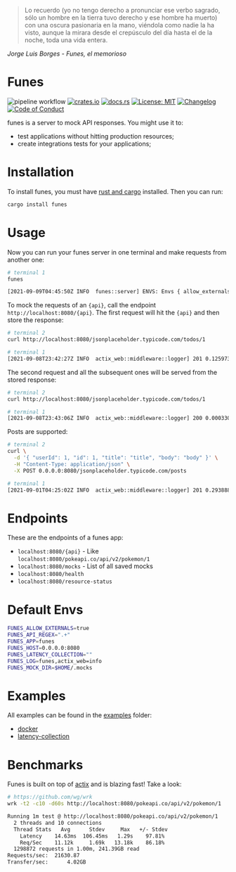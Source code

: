 > Lo recuerdo (yo no tengo derecho a pronunciar ese verbo sagrado, sólo un
> hombre en la tierra tuvo derecho y ese hombre ha muerto) con una oscura
> pasionaria en la mano, viéndola como nadie la ha visto, aunque la mirara desde
> el crepúsculo del día hasta el de la noche, toda una vida entera.

*Jorge Luis Borges - Funes, el memorioso*

# Funes

![pipeline workflow](https://github.com/rodmoioliveira/funes/actions/workflows/rust.yml/badge.svg)
[![crates.io](https://img.shields.io/crates/v/funes.svg)](https://crates.io/crates/funes)
[![docs.rs](https://docs.rs/funes/badge.svg)](https://docs.rs/funes)
[![License: MIT](https://img.shields.io/badge/License-MIT-blue.svg)](https://github.com/rodmoioliveira/funes/blob/main/LICENSE)
[![Changelog](https://camo.githubusercontent.com/4d89fc2186d69bdbb2c6ea6cb54ab16915be5e5e0b63a393e87a75741f1baa8c/68747470733a2f2f696d672e736869656c64732e696f2f62616467652f6368616e67656c6f672d4348414e47454c4f472e6d642d253233453035373335)](https://github.com/rodmoioliveira/funes/blob/main/CHANGELOG.md)
[![Code of Conduct](https://img.shields.io/badge/code-of%20conduct-blue.svg)](https://github.com/rodmoioliveira/funes/blob/main/CODE_OF_CONDUCT.md)

funes is a server to mock API responses. You might use it to:

- test applications without hitting production resources;
- create integrations tests for your applications;

# Installation

To install funes, you must have [rust and
cargo](https://www.rust-lang.org/tools/install) installed. Then you can run:

```sh
cargo install funes
```

# Usage

Now you can run your funes server in one terminal and make requests from another
one:

```sh
# terminal 1
funes

[2021-09-09T04:45:50Z INFO  funes::server] ENVS: Envs { allow_externals: true, api_regex: ".+", h_server: "funes", h_user_agent: "funes", latency_collection: "none", latency_enable: false, localhost: "0.0.0.0:8080", log: "funes,actix_web=info", mock_dir: "/Users/rodolfo.moi/.mocks" }, LATENCY_COLLECTION: {}
```

To mock the requests of an `{api}`, call the endpoint
`http://localhost:8080/{api}`. The first request will hit the `{api}` and then
store the response:

```sh
# terminal 2
curl http://localhost:8080/jsonplaceholder.typicode.com/todos/1

# terminal 1
[2021-09-08T23:42:27Z INFO  actix_web::middleware::logger] 201 0.125973 GET /jsonplaceholder.typicode.com/todos/1 HTTP/1.1 curl/7.64.1 bytes:66
```

The second request and all the subsequent ones will be served from the stored
response:

```sh
# terminal 2
curl http://localhost:8080/jsonplaceholder.typicode.com/todos/1

# terminal 1
[2021-09-08T23:43:06Z INFO  actix_web::middleware::logger] 200 0.000330 GET /jsonplaceholder.typicode.com/todos/1 HTTP/1.1 curl/7.64.1 bytes:66
```

Posts are supported:

```sh
# terminal 2
curl \
  -d '{ "userId": 1, "id": 1, "title": "title", "body": "body" }' \
  -H "Content-Type: application/json" \
  -X POST 0.0.0.0:8080/jsonplaceholder.typicode.com/posts

# terminal 1
[2021-09-01T04:25:02Z INFO  actix_web::middleware::logger] 201 0.293888 POST /jsonplaceholder.typicode.com/posts HTTP/1.1 curl/7.64.1 bytes:51
```

# Endpoints

These are the endpoints of a funes app:

- `localhost:8080/{api}` - Like `localhost:8080/pokeapi.co/api/v2/pokemon/1`
- `localhost:8080/mocks` - List of all saved mocks
- `localhost:8080/health`
- `localhost:8080/resource-status`

# Default Envs

```sh
FUNES_ALLOW_EXTERNALS=true
FUNES_API_REGEX=".+"
FUNES_APP=funes
FUNES_HOST=0.0.0.0:8080
FUNES_LATENCY_COLLECTION=""
FUNES_LOG=funes,actix_web=info
FUNES_MOCK_DIR=$HOME/.mocks
```

# Examples

All examples can be found in the
[examples](https://github.com/rodmoioliveira/funes/tree/main/examples) folder:

- [docker](https://github.com/rodmoioliveira/funes/tree/main/examples/docker)
- [latency-collection](https://github.com/rodmoioliveira/funes/tree/main/examples/latency-collection)

# Benchmarks

Funes is built on top of [actix](https://actix.rs/) and is blazing fast! Take a
look:

```sh
# https://github.com/wg/wrk
wrk -t2 -c10 -d60s http://localhost:8080/pokeapi.co/api/v2/pokemon/1

Running 1m test @ http://localhost:8080/pokeapi.co/api/v2/pokemon/1
  2 threads and 10 connections
  Thread Stats   Avg      Stdev     Max   +/- Stdev
    Latency    14.63ms  106.45ms   1.29s    97.81%
    Req/Sec    11.12k     1.69k   13.18k    86.18%
  1298872 requests in 1.00m, 241.39GB read
Requests/sec:  21630.87
Transfer/sec:      4.02GB
```
